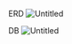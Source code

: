 ERD
![Untitled](https://github.com/kmk3593/omok/assets/81403633/90604b42-5be8-49c1-b963-2badb7814830)

DB
![Untitled](https://github.com/kmk3593/omok/assets/81403633/8dabb3d8-a929-4018-831d-3d2d004f560a)
